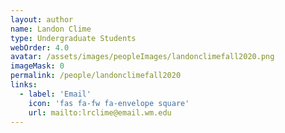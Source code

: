 ```yaml
---
layout: author
name: Landon Clime
type: Undergraduate Students
webOrder: 4.0
avatar: /assets/images/peopleImages/landonclimefall2020.png
imageMask: 0
permalink: /people/landonclimefall2020
links:
  - label: 'Email'
    icon: 'fas fa-fw fa-envelope square'
    url: mailto:lrclime@email.wm.edu
---
```

